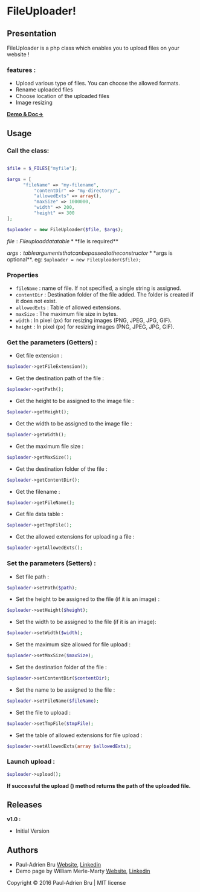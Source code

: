 ﻿# FileUploader!

## Presentation

FileUploader is a php class which enables you to upload files on your website !

### features :
* Upload various type of files. You can choose the allowed formats.
* Rename uploaded files
* Choose location of the uploaded files
* Image resizing

[**Demo & Doc→**][FileUploader]

## Usage

### Call the class:

```php

$file = $_FILES["myfile"];

$args = [
	  "fileName" => "my-filename",
          "contentDir" => "my-directory/",
          "allowedExts" => array(),
          "maxSize" => 1000000,
          "width" => 200,
          "height" => 300
];

$uploader = new FileUploader($file, $args);

```

$file : File upload data table
**$file is required**

$args : table arguments that can be passed to the constructor
**$args is optional**. eg: `$uploader = new FileUploader($file);`

### Properties

* `fileName` : name of file. If not specified, a single string is assigned.
* `contentDir` : Destination folder of the file added. The folder is created if it does not exist.
* `allowedExts` : Table of allowed extensions.
* `maxSize` : The maximum file size in bytes.
* `width` : In pixel (px) for resizing images (PNG, JPEG, JPG, GIF).
* `height` : In pixel (px) for resizing images (PNG, JPEG, JPG, GIF).

### Get the parameters (Getters) :

* Get file extension :
```php
$uploader->getFileExtension();
```
* Get the destination path of the file :
```php
$uploader->getPath();
```
* Get the height to be assigned to the image file :
```php
$uploader->getHeight();
```
* Get the width to be assigned to the image file :
```php
$uploader->getWidth();
```
* Get the maximum file size :
```php
$uploader->getMaxSize();
```
* Get the destination folder of the file :
```php
$uploader->getContentDir();
```
* Get the filename :
```php
$uploader->getFileName();
```
* Get file data table :
```php
$uploader->getTmpFile();
```
* Get the allowed extensions for uploading a file :
```php
$uploader->getAllowedExts();
```

### Set the parameters (Setters) :

* Set file path :
```php
$uploader->setPath($path);
```
* Set the height to be assigned to the file (if it is an image) :
```php
$uploader->setHeight($height);
```
* Set the width to be assigned to the file (if it is an image):
```php
$uploader->setWidth($width);
```
* Set the maximum size allowed for file upload :
```php
$uploader->setMaxSize($maxSize);
```
* Set the destination folder of the file :
```php
$uploader->setContentDir($contentDir);
```
* Set the name to be assigned to the file :
```php
$uploader->setFileName($fileName);
```
* Set the file to upload :
```php
$uploader->setTmpFile($tmpFile);
```
* Set the table of allowed extensions for file upload :
```php
$uploader->setAllowedExts(array $allowedExts);
```

### Launch upload :

```php
$uploader->upload();
```
**If successful the upload () method returns the path of the uploaded file.**


## Releases

**v1.0 :**
* Initial Version


## Authors

* Paul-Adrien Bru [Website][portfolio], [Linkedin][linkedin]
* Demo page by William Merle-Marty [Website][willPortfolio], [Linkedin][willLinkedin]

Copyright © 2016 Paul-Adrien Bru | MIT license

  [portfolio]: http://pa-bru.fr "Visit My Portfolio"  
  [linkedin]: https://fr.linkedin.com/in/pauladrienbru "Visit My Linkedin"
  [FileUploader]: http://bru.etudiant-eemi.com/perso/tp-upload-eemi-bru-merle-marty/demo/ "Demo of FileUploader"
  [willLinkedin]: https://fr.linkedin.com/in/williammerlemarty "Visit William Linkedin"
  [willPortfolio]: http://william-merlemarty.fr/fr/index.php "Visit William Portfolio"